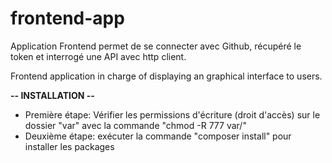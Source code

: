 frontend-app
============

Application Frontend permet de se connecter avec Github, récupéré le token et interrogé une API avec http client.

Frontend application in charge of displaying an graphical interface to users.

<b>-- INSTALLATION --</b>

- Première étape: Vérifier les permissions d'écriture (droit d'accès) sur le dossier "var" avec la commande "chmod -R 777 var/" 
- Deuxième étape: exécuter la commande "composer install" pour installer les packages
